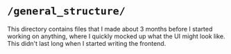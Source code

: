 # `/general_structure/`

This directory contains files that I made about 3 months before I started working on anything, where I quickly mocked up what the UI might look like. This didn't last long when I started writing the frontend.
